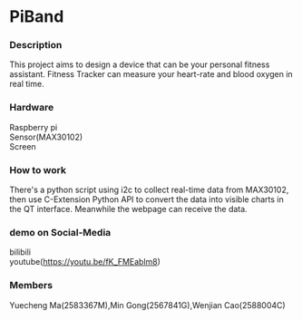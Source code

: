# PiBand

###  Description

This project aims to design a device that can be your personal fitness assistant. Fitness Tracker can measure your heart-rate and blood oxygen in real time. 

###  Hardware

Raspberry pi\
Sensor(MAX30102)\
Screen

###  How to work

There's a python script using i2c to collect real-time data from MAX30102, then use C-Extension Python API to convert the data into visible charts in the QT interface. Meanwhile the  webpage can receive the data.

###  demo on Social-Media

bilibili\
youtube(https://youtu.be/fK_FMEablm8)

###  Members

Yuecheng Ma(2583367M),Min Gong(2567841G),Wenjian Cao(2588004C)
